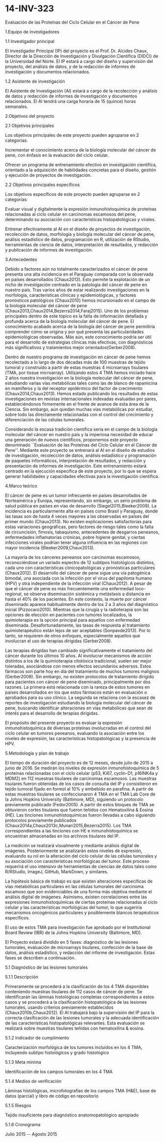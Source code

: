 # 14-INV-323
Evaluación de las Proteínas del Ciclo Celular en el Cáncer de Pene



1.Equipo de investigadores

1.1 Investigador principal

El Investigador Principal (IP) del proyecto es el Prof. Dr. Alcides Chaux, Director de la Dirección de Investigación y Divulgación Científica (DIDCI) de la Universidad del Norte. El IP estará a cargo del diseño y supervisión del proyecto, del análisis de datos, y de la redacción de informes de investigación y documentos relacionados.

1.2 Asistente de investigación

El Asistente de Investigación (AI) estará a cargo de la recolección y análisis de datos y redacción de informes de investigación y documentos relacionados. El AI tendrá una carga horaria de 15 (quince) horas semanales.


2.Objetivos del proyecto

2.1 Objetivos principales

Los objetivos principales de este proyecto pueden agruparse en 2 categorías:

Incrementar el conocimiento acerca de la biología molecular del cáncer de pene, con énfasis en la evaluación del ciclo celular.

Ofrecer un programa de entrenamiento efectivo en investigación científica, orientado a la adquisición de habilidades concretas para el diseño, gestión y ejecución de proyectos de investigación.

2.2 Objetivos principales específicos

Los objetivos específicos de este proyecto pueden agruparse en 2 categorías:

Evaluar visual y digitalmente la expresión inmunohistoquímica de proteínas relacionadas al ciclo celular en carcinomas escamosos del pene, determinando su asociación con características histopatológicas y virales.

Entrenar efectivamente al AI en el diseño de proyectos de investigación, recolección de datos, morfología y biología molecular del cáncer de pene, análisis estadístico de datos, programación en R, utilización de RStudio, herramientas de ciencia de datos, interpretación de resultados, y redacción y publicación de informes de investigación.


3.Antecedentes

Debido a factores aún no totalmente caracterizados el cáncer de pene presenta una alta incidencia en el Paraguay comparada con la observada en países desarrollados (Chaux2013). Esto permite la explotación de un nicho de investigación centrado en la patología del cáncer de pene en nuestro país. Tras varios años de estar realizando investigaciones en la morfología, características clínicas y epidemiológicas, y factores pronósticos patológicos (Chaux2010) hemos incursionado en el campo de la biología molecular del cáncer de pene (Chaux2013,Chaux2014,Bezerra2014,Faraj2015). Uno de los problemas principales dentro de este tópico es la falta de información detallada y profunda acerca de la biología molecular del cáncer de pene. El conocimiento acabado acerca de la biología del cáncer de pene permitiría comprender cómo se origina y por qué presenta las particularidades epidemiológicas observadas. Más aún, este conocimiento podría ser útil para el desarrollo de estrategias clínicas más efectivas, con diagnósticos más significativos y tratamientos mejor orientados(Gerber2008).

Dentro de nuestro programa de investigación en cáncer de pene hemos recolectado a lo largo de dos décadas más de 100 muestras de tejido tumoral y construido a partir de estas muestras 4 microarrays tisulares (TMA, por tissue microarray). Utilizando estos 4 TMA hemos iniciado hace 2 años nuestra investigación en la biología molecular del cáncer de pene, estudiando varias vías metabólicas tales como las de blanco de rapamicina en mamíferos y la del receptor epidérmico del factor de crecimiento (Chaux2014,Chaux2013). Hemos estado publicando los resultados de estas investigaciones en revistas internacionales indexadas evaluadas por pares, estableciéndonos firmemente en el frente de avance de esta área de la Ciencia. Sin embargo, aún quedan muchas vías metabólicas por estudiar, sobre todo las directamente relacionadas con el control del crecimiento y diferenciación de las células tumorales.

Considerando la escasa tradición científica seria en el campo de la biología molecular del cáncer en nuestro país y la imperiosa necesidad de educar una generación de nuevos científicos, proponemos este proyecto denominado ``Evaluación de las Proteínas del Ciclo Celular en el Cáncer de Pene''. Mediante este proyecto se entrenará al AI en el diseño de estudios de investigación, recolección de datos, análisis estadístico y programación de paquetes informáticos, interpretación de resultados, y redacción y presentación de informes de investigación. Este entrenamiento estará centrado en la ejecución específica de este proyecto, por lo que se espera generar habilidades y capacidades efectivas para la investigación científica.


4.Marco teórico

El cáncer de pene es un tumor infrecuente en países desarrollados de Norteamérica y Europa, representando, sin embargo, un serio problema de salud pública en países en vías de desarrollo (Siegel2015,Bleeker2009). La incidencia es particularmente alta en países como Brasil y Paraguay, donde las tasas son de hasta 4 veces mayores a las observadas en países del primer mundo (Chaux2013). No existen explicaciones satisfactorias para estas variaciones geográficas, pero factores de riesgo tales como la falta de circuncisión, fimosis, tabaquismo, antecedentes de desgarros peneanos, enfermedades inflamatorias crónicas, pobre higiene genital, y ciertas infecciones virales podrían tener alguna influencia en las regiones con mayor incidencia (Bleeker2009,Chaux2013).

La mayoría de los cánceres peneanos son carcinomas escamosos, reconociéndose un variado espectro de 12 subtipos histológicos distintos, cada uno con características clinicopatológicas y pronósticas particulares (Chaux2012). El desarrollo del cáncer de pene sigue una vía patogénica bimodal, una asociada con la infección por el virus del papiloma humano (HPV) y otra independiente de la infección viral (Chaux2012). A pesar de que el cáncer de pene es más frecuentemente una enfermedad loco-regional, se observa diseminación sistémica y metástasis a distancia en hasta el 40% de los pacientes. En este contexto, la muerte por cáncer diseminado aparece habitualmente dentro de los 2 a 3 años del diagnóstico inicial (Pizzocaro2010). Mientras que la cirugía y la radioterapia son las opciones de elección en pacientes con tumores localizados, la quimioterapia es la opción principal para aquellos con enfermedad diseminada. Desafortunadamente, las tasas de respuesta al tratamiento quimioterapéutico están lejos de ser aceptables (Sonpavde2013). Por lo tanto, se requieren de otros enfoques, especialmente aquellos que involucran el uso de terapias dirigidas (Gerber2008).

Las terapias dirigidas han cambiado significativamente el tratamiento del cáncer durante los últimos 10 años. Al involucrar mecanismos de acción distintos a los de la quimioterapia citotóxica tradicional, suelen ser mejor toleradas, asociándose con menos efectos secundarios adversos. Estos fármacos son parte hoy en día del tratamiento de muchos tumores malignos (Gerber2008). Sin embargo, no existen protocolos de tratamiento dirigido para pacientes con cáncer de pene diseminado, principalmente por dos razones. La primera está relacionada con la rareza de estos tumores en países desarrollados en los que estos fármacos están en evaluación o aprobados para su uso clínico. La segunda se relaciona con la escasez de reportes de investigación estudiando la biología molecular del cáncer de pene, buscando identificar alteraciones en vías metabólicas que sean de interés para el desarrollo de terapias dirigidas.

El propósito del presente proyecto es evaluar la expresión inmunohistoquímica de diversas proteínas involucradas en el control del ciclo celular en tumores peneanos, evaluando la asociación entre los niveles de expresión, las características histopatológicas y la presencia de HPV.


5.Metodología y plan de trabajo

El tiempo de duración del proyecto es de 12 meses, desde julio de 2015 a junio de 2016. Se medirán los niveles de expresión inmunohistoquímica de 5 proteínas relacionadas con el ciclo celular (p53, Ki67, cyclin-D1, p16INK4a y MDM2) en 112 muestras tisulares de carcinomas escamosos. Las muestras tisulares fueron obtenidas de los casos de consulta del IP y consistieron en tejido tumoral fijado en formol al 10% y embebido en parafina. A partir de estas muestras tisulares se confeccionaron 4 TMA en el TMA Lab Core de la Johns Hopkins University (Baltimore, MD), siguiendo un protocolo previamente publicado (Fedor2005). A partir de estos bloques de TMA se obtuvieron cortes tisulares que fueron teñidos con Hematoxilina & Eosina (HE). Las tinciones inmunohistoquímicas fueron llevadas a cabo siguiendo protocolos previamente publicados (Chaux2014a,Chaux2013c,Munari2015,Bezerra2015). Los TMA correspondientes a las tinciones con HE e inmunohistoquímica se encuentran almacenadas en los archivos tisulares del IP.

La medición se realizará visualmente y mediante análisis digital de imágenes. Posteriormente se analizarán estos niveles de expresión, evaluando su rol en la alteración del ciclo celular de las células tumorales y su asociación con características morfológicas del tumor. Este proceso requerirá el uso intensivo de herramientas de ciencias de datos tales como R/RStudio, ImageJ, GitHub, MarkDown, y similares.

La hipótesis básica de trabajo es que existen alteraciones específicas de vías metabólicas particulares en las células tumorales del carcinoma escamoso que son evidenciables de una forma más objetiva mediante el análisis digital de imágenes. Asimismo, existen correlaciones entre las expresiones inmunohistoquímicas de ciertas proteínas relacionadas al ciclo celular y las características morfológicas del tumor, lo que sugeriría mecanismos oncogénicos particulares y posiblemente blancos terapéuticos específicos.

El uso de estos TMA para investigación fue aprobado por el Institutional Board Review (IBR) de la Johns Hopkins University (Baltimore, MD).

El Proyecto estará dividido en 5 fases: diagnóstico de las lesiones tumorales, evaluación de microarrays tisulares, confección de la base de datos, análisis estadístico, y redacción del informe de investigación. Estas fases se describen a continuación.


5.1 Diagnóstico de las lesiones tumorales

5.1.1 Descripción

Primeramente se procederá a la clasificación de los 4 TMA disponibles conteniendo muestras tisulares de 112 casos de cáncer de pene. Se identificarán las láminas histológicas completas correspondientes a estos casos y se procederá a la clasificación histopatológica de las lesiones tumorales, usando criterios previamente establecidos (Chaux2010b,Chaux2012). El AI trabajará bajo la supervisión del IP para la correcta clasificación de las lesiones tumorales y la adecuada identificación de las características histopatológicas relevantes. Esta evaluación se realizará sobre muestras tisulares teñidas con hematoxilina & eosina.

5.1.2 Indicador de cumplimiento

Caracterización morfológica de los tumores incluidos en los 4 TMA, incluyendo subtipo histológicos y grado histológico

5.1.3 Meta mínima

Identificación de los campos tumorales en los 4 TMA

5.1.4 Medios de verificación

Láminas histológicas, microfotografías de los campos TMA (H\&E), base de datos (parcial) y libro de código en repositorio

5.1.5 Riesgos

Tejido insuficiente para diagnóstico anatomopatológico apropiado

5.1.6 Cronograma

Julio 2015 -- Agosto 2015










